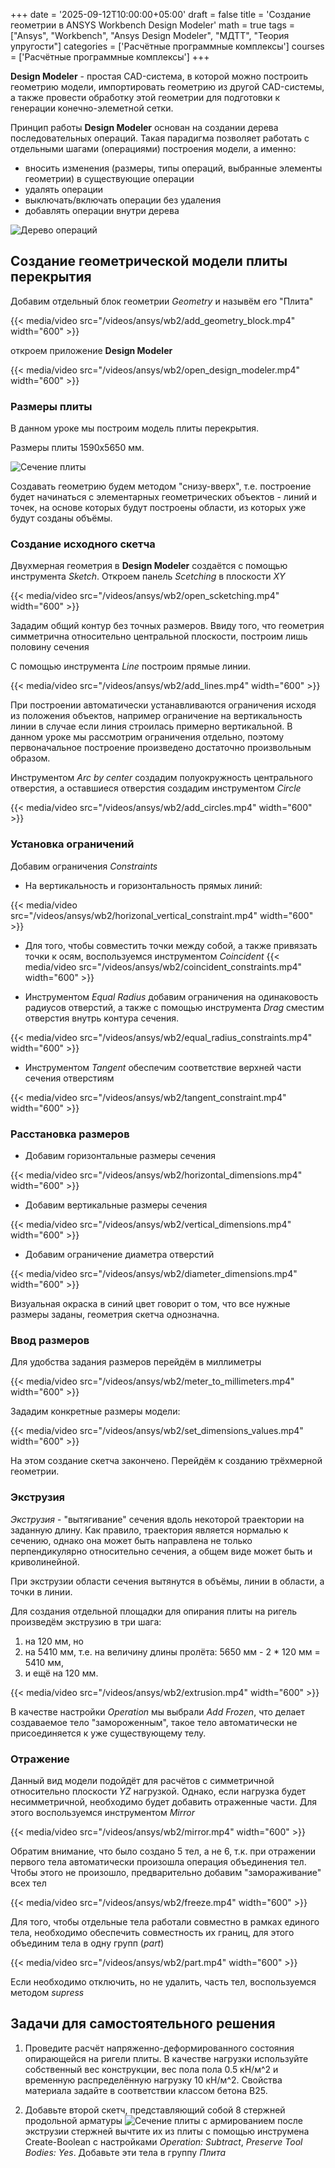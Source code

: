 +++
date = '2025-09-12T10:00:00+05:00'
draft = false
title = 'Создание геометрии в ANSYS Workbench Design Modeler'
math = true
tags = ["Ansys", "Workbench", "Ansys Design Modeler", "МДТТ", "Теория упругости"]
categories = ['Расчётные программные комплексы']
courses = ['Расчётные программные комплексы']
+++

<!--more-->

**Design Modeler** - простая CAD-система, в которой можно построить геометрию модели, импортировать геометрию из другой CAD-системы, а также провести обработку этой геометрии для подготовки к генерации конечно-элеметной сетки.

Принцип работы **Design Modeler** основан на создании дерева последовательных операций. Такая парадигма позволяет работать с отдельными шагами (операциями) построения модели, а именно:
- вносить изменения (размеры, типы операций, выбранные элементы геометрии) в существующие операции
- удалять операции
- выключать/включать операции без удаления
- добавлять операции внутри дерева

![Дерево операций](tree.png)

## Создание геометрической модели плиты перекрытия

Добавим отдельный блок геометрии *Geometry* и назывём его "Плита"
<!-- /videos/ansys/wb/design_modeler/ -->
{{< media/video src="/videos/ansys/wb2/add_geometry_block.mp4" width="600" >}}

откроем приложение **Design Modeler**

{{< media/video src="/videos/ansys/wb2/open_design_modeler.mp4" width="600" >}}

### Размеры плиты
В данном уроке мы построим модель плиты перекрытия.

Размеры плиты 1590х5650 мм.

![Сечение плиты](plita.png)

Создавать геометрию будем методом "снизу-вверх", т.е. построение будет начинаться с элементарных геометрических объектов - линий и точек, на основе которых будут построены области, из которых уже будут созданы объёмы.

### Создание исходного скетча
Двухмерная геометрия в **Design Modeler** создаётся с помощью инструмента *Sketch*. Откроем панель *Scetching* в плоскости *XY*

{{< media/video src="/videos/ansys/wb2/open_scketching.mp4" width="600" >}}

Зададим общий контур без точных размеров. Ввиду того, что геометрия симметрична относительно центральной плоскости, построим лишь половину сечения

С помощью инструмента *Line* построим прямые линии.

{{< media/video src="/videos/ansys/wb2/add_lines.mp4" width="600" >}}

При построении автоматически устанавливаются ограничения исходя из положения объектов, например ограничение на вертикальность линии в случае если линия строилась примерно вертикальной. 
В данном уроке мы рассмотрим ограничения отдельно, поэтому первоначальное построение произведено достаточно произвольным образом.

Инструментом *Arc by center* создадим полуокружность центрального отверстия, а оставшиеся отверстия создадим инструментом *Circle*

{{< media/video src="/videos/ansys/wb2/add_circles.mp4" width="600" >}}

### Установка ограничений

Добавим ограничения *Constraints*

- На вертикальность и горизонтальность прямых линий:

{{< media/video src="/videos/ansys/wb2/horizonal_vertical_constraint.mp4" width="600" >}}

- Для того, чтобы совместить точки между собой, а также привязать точки к осям, воспользуемся инструментом *Coincident*
{{< media/video src="/videos/ansys/wb2/coincident_constraints.mp4" width="600" >}}

- Инструментом *Equal Radius* добавим ограничения на одинаковость радиусов отверстий, а также с помощью инструмента *Drag* сместим отверстия внутрь контура сечения.

{{< media/video src="/videos/ansys/wb2/equal_radius_constraints.mp4" width="600" >}}

- Инструментом *Tangent* обеспечим соответствие верхней части сечения отверстиям

{{< media/video src="/videos/ansys/wb2/tangent_constraint.mp4" width="600" >}}

### Расстановка размеров

- Добавим горизонтальные размеры сечения

{{< media/video src="/videos/ansys/wb2/horizontal_dimensions.mp4" width="600" >}}

- Добавим вертикальные размеры сечения

{{< media/video src="/videos/ansys/wb2/vertical_dimensions.mp4" width="600" >}}

- Добавим ограничение диаметра отверстий

{{< media/video src="/videos/ansys/wb2/diameter_dimensions.mp4" width="600" >}}

Визуальная окраска в синий цвет говорит о том, что все нужные размеры заданы, геометрия скетча однозначна.

### Ввод размеров
Для удобства задания размеров перейдём в миллиметры

{{< media/video src="/videos/ansys/wb2/meter_to_millimeters.mp4" width="600" >}}

Зададим конкретные размеры модели:

{{< media/video src="/videos/ansys/wb2/set_dimensions_values.mp4" width="600" >}}

На этом создание скетча закончено.
Перейдём к созданию трёхмерной геометрии.

### Экструзия 

*Экструзия* - "вытягивание" сечения вдоль некоторой траектории на заданную длину. 
Как правило, траектория является нормалью к сечению, однако она может быть направлена не только перпендикулярно относительно сечения, а общем виде может быть и криволинейной.

При экструзии области сечения вытянутся в объёмы, линии в области, а точки в линии.

Для создания отдельной площадки для опирания плиты на ригель произведём экструзию в три шага: 
1) на 120 мм, но
2) на 5410 мм, т.е. на величину длины пролёта: 5650 мм - 2 * 120 мм = 5410 мм, 
3) и ещё на 120 мм.

{{< media/video src="/videos/ansys/wb2/extrusion.mp4" width="600" >}}

В качестве настройки *Operation* мы выбрали *Add Frozen*, что делает создаваемое тело "замороженным", такое тело автоматически не присоединяется к уже существующему телу.

### Отражение
Данный вид модели подойдёт для расчётов с симметричной относительно плоскости *YZ* нагрузкой. Однако, если нагрузка будет несимметричной, необходимо будет добавить отраженные части. Для этого воспользуемся инструментом *Mirror*

{{< media/video src="/videos/ansys/wb2/mirror.mp4" width="600" >}}

Обратим внимание, что было создано 5 тел, а не 6, т.к. при отражении первого тела автоматически произошла операция объединения тел. Чтобы этого не произошло, предварительно добавим "замораживание" всех тел

{{< media/video src="/videos/ansys/wb2/freeze.mp4" width="600" >}}

Для того, чтобы отдельные тела работали совместно в рамках единого тела, необходимо обеспечить совместность их границ, для этого объединим тела в одну групп (*part*)

{{< media/video src="/videos/ansys/wb2/part.mp4" width="600" >}}

Если необходимо отключить, но не удалить, часть тел, воспользуемся методом *supress*

## Задачи для самостоятельного решения

1. Проведите расчёт напряженно-деформированного состояния опирающейся на ригели плиты. В качестве нагрузки используйте собственный вес конструкции, вес пола пола 0.5 кН/м^2 и временную распределённую нагрузку 10 кН/м^2.
Свойства материала задайте в соответствии классом бетона B25.

2. Добавьте второй скетч, представляющий собой 8 стержней продольной арматуры 
![Сечение плиты с армированием](plita_armatura.png)
после экструзии стержней вычтите их из плиты с помощью инструмена Create-Boolean с настройками *Operation: Subtract*, *Preserve Tool Bodies: Yes*. Добавьте эти тела в группу *Плита*

